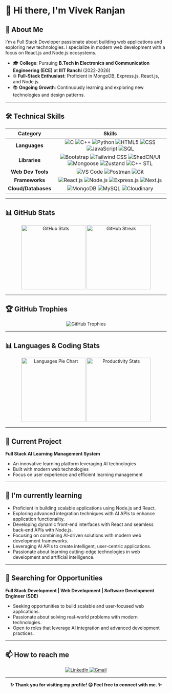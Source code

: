 # 👋 Hi there, I'm Vivek Ranjan

## 🚀 About Me
I'm a Full Stack Developer passionate about building web applications and exploring new technologies. I specialize in modern web development with a focus on React.js and Node.js ecosystems.

- 🎓 **College**: Pursuing **B.Tech in Electronics and Communication Engineering (ECE)** at **IIIT Ranchi** (2022-2026)
- 🌐 **Full-Stack Enthusiast**: Proficient in MongoDB, Express.js, React.js, and Node.js.
- 📚 **Ongoing Growth**: Continuously learning and exploring new technologies and design patterns.

---

## 🛠️ Technical Skills

<div align="center">
  
| Category | Skills |
|:---:|:---:|
| **Languages** | ![C](https://img.shields.io/badge/C-00599C?style=flat&logo=c&logoColor=white) ![C++](https://img.shields.io/badge/C++-00599C?style=flat&logo=c%2B%2B&logoColor=white) ![Python](https://img.shields.io/badge/Python-3776AB?style=flat&logo=python&logoColor=white) ![HTML5](https://img.shields.io/badge/HTML5-E34F26?style=flat&logo=html5&logoColor=white) ![CSS](https://img.shields.io/badge/CSS-1572B6?style=flat&logo=css3&logoColor=white) ![JavaScript](https://img.shields.io/badge/JavaScript-F7DF1E?style=flat&logo=javascript&logoColor=black) ![SQL](https://img.shields.io/badge/SQL-4479A1?style=flat&logo=mysql&logoColor=white) |
| **Libraries** | ![Bootstrap](https://img.shields.io/badge/Bootstrap-7952B3?style=flat&logo=bootstrap&logoColor=white) ![Tailwind CSS](https://img.shields.io/badge/Tailwind_CSS-38B2AC?style=flat&logo=tailwind-css&logoColor=white) ![ShadCN/UI](https://img.shields.io/badge/ShadCN/UI-000000?style=flat&logo=shadcnui&logoColor=white) ![Mongoose](https://img.shields.io/badge/Mongoose-880000?style=flat&logo=mongoose&logoColor=white) ![Zustand](https://img.shields.io/badge/Zustand-FF4154?style=flat&logo=react&logoColor=white) ![C++ STL](https://img.shields.io/badge/C++_STL-00599C?style=flat&logo=c%2B%2B&logoColor=white) |
| **Web Dev Tools** | ![VS Code](https://img.shields.io/badge/VS_Code-007ACC?style=flat&logo=visual-studio-code&logoColor=white) ![Postman](https://img.shields.io/badge/Postman-FF6C37?style=flat&logo=postman&logoColor=white) ![Git](https://img.shields.io/badge/Git-F05032?style=flat&logo=git&logoColor=white) |
| **Frameworks** | ![React.js](https://img.shields.io/badge/React.js-61DAFB?style=flat&logo=react&logoColor=black) ![Node.js](https://img.shields.io/badge/Node.js-339933?style=flat&logo=node.js&logoColor=white) ![Express.js](https://img.shields.io/badge/Express.js-000000?style=flat&logo=express&logoColor=white) ![Next.js](https://img.shields.io/badge/Next.js-000000?style=flat&logo=next.js&logoColor=white) |
| **Cloud/Databases** | ![MongoDB](https://img.shields.io/badge/MongoDB-47A248?style=flat&logo=mongodb&logoColor=white) ![MySQL](https://img.shields.io/badge/MySQL-4479A1?style=flat&logo=mysql&logoColor=white) ![Cloudinary](https://img.shields.io/badge/Cloudinary-3448C5?style=flat&logo=cloudinary&logoColor=white) |
 
</div>

---
## 📊 GitHub Stats
<div align="center">
  <img src="https://github-readme-stats.vercel.app/api?username=vivekranjan8789&theme=tokyonight&hide_border=true&include_all_commits=true&count_private=true" alt="GitHub Stats" height="200"/>
  <img src="https://github-readme-streak-stats.herokuapp.com/?user=vivekranjan8789&theme=tokyonight&hide_border=true" alt="GitHub Streak" height="200"/>
</div>

---

## 🏆 GitHub Trophies
<div align="center">
  <img src="https://github-profile-trophy.vercel.app/?username=vivekranjan8789&theme=tokyonight&no-frame=true&column=2&title=Commits,Repositories" alt="GitHub Trophies"/>
</div>

---
## 📊 Languages & Coding Stats
<div align="center">
  <img src="https://github-profile-summary-cards.vercel.app/api/cards/repos-per-language?username=vivekranjan8789&theme=tokyonight&layout=pie" height="200" alt="Languages Pie Chart"/>
  <img src="https://github-profile-summary-cards.vercel.app/api/cards/productive-time?username=vivekranjan8789&theme=tokyonight" height="200" alt="Productivity Stats"/>
</div>

---


## 🔭 Current Project
**Full Stack AI Learning Management System**
- An innovative learning platform leveraging AI technologies
- Built with modern web technologies
- Focus on user experience and efficient learning management

---

## 🌱 I'm currently learning
- Proficient in building scalable applications using Node.js and React.
- Exploring advanced integration techniques with AI APIs to enhance application functionality.
- Developing dynamic front-end interfaces with React and seamless back-end APIs with Node.js.
- Focusing on combining AI-driven solutions with modern web development frameworks.
- Leveraging AI APIs to create intelligent, user-centric applications.
- Passionate about learning cutting-edge technologies in web development and artificial intelligence.

---

## 🌟 Searching for Opportunities  
**Full Stack Development | Web Development | Software Development Engineer (SDE)**  
- Seeking opportunities to build scalable and user-focused web applications.  
- Passionate about solving real-world problems with modern technologies.  
- Open to roles that leverage AI integration and advanced development practices.  
---

## 📫 How to reach me
<p align="center">
  <a href="https://www.linkedin.com/in/vivek-ranjan-454bb9248/" target="_blank">
    <img src="https://img.shields.io/badge/LinkedIn-0077B5?style=for-the-badge&logo=linkedin&logoColor=white" alt="LinkedIn">
  </a>
  <a href="mailto:vivekranjan0821@gmail.com" target="_blank">
    <img src="https://img.shields.io/badge/Gmail-D14836?style=for-the-badge&logo=gmail&logoColor=white" alt="Gmail">
  </a>
</p>


---
<p align="center"><strong>✨ Thank you for visiting my profile! 😊 Feel free to connect with me. ✨</strong></p>

